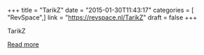 +++
title = "TarikZ"
date = "2015-01-30T11:43:17"
categories = [ "RevSpace",]
link = "https://revspace.nl/TarikZ"
draft = false
+++

<div class="mw-content-ltr mw-parser-output" dir="ltr" lang="en-GB"><p><a class="mw-selflink selflink">TarikZ</a>
</p></div>

[Read more](https://revspace.nl/TarikZ)